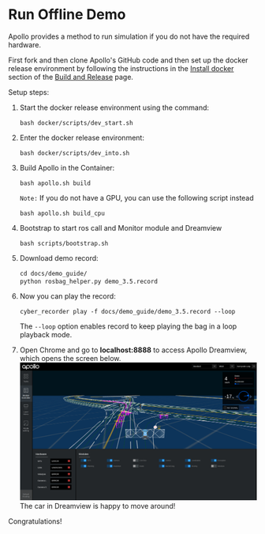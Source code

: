 # Run Offline Demo

Apollo provides a method to run simulation if you do not have the required
hardware.

First fork and then clone Apollo's GitHub code and then set up the docker
release environment by following the instructions in the
[Install docker](https://github.com/ApolloAuto/apollo/blob/master/docs/howto/how_to_build_and_release.md#docker)
section of the
[Build and Release](https://github.com/ApolloAuto/apollo/blob/master/docs/howto/how_to_build_and_release.md)
page.

Setup steps:

1. Start the docker release environment using the command:

    ```
    bash docker/scripts/dev_start.sh
    ```

2. Enter the docker release environment:

    ```
    bash docker/scripts/dev_into.sh
    ```

3. Build Apollo in the Container:
    ```
    bash apollo.sh build
    ```
    `Note:` If you do not have a GPU, you can use the following script instead

    ```
    bash apollo.sh build_cpu
    ```

4. Bootstrap to start ros call and Monitor module and Dreamview
    ```
    bash scripts/bootstrap.sh
    ```

5. Download demo record:
    ```
    cd docs/demo_guide/
    python rosbag_helper.py demo_3.5.record
    ```

6. Now you can play the record:

    ```
    cyber_recorder play -f docs/demo_guide/demo_3.5.record --loop
    ```

    The `--loop` option enables record to keep playing the bag in a loop playback mode.

7. Open Chrome and go to **localhost:8888** to access Apollo Dreamview, which
   opens the screen below.
    ![](images/dv_trajectory.png)
   The car in Dreamview is happy to move around!

Congratulations!
